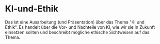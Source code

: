 # KI-und-Ethik
Das ist eine Ausarbeitung (und Präsentation) über das Thema "KI und Ethik". Es handelt über die Vor- und Nachteile von KI, wie wir sie in Zukunft einsetzen sollten und beschreibt mögliche ethische Sichtweisen auf das Thema.
